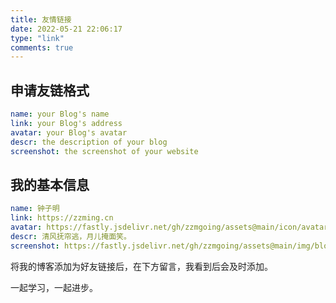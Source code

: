 ```yaml
---
title: 友情链接
date: 2022-05-21 22:06:17
type: "link"
comments: true
---
```


<meta name="referrer" content="no-referrer" />



## 申请友链格式

```yaml
name: your Blog's name
link: your Blog's address
avatar: your Blog's avatar
descr: the description of your blog
screenshot: the screenshot of your website 
```

## 我的基本信息

```yaml
name: 钟子明
link: https://zzming.cn
avatar: https://fastly.jsdelivr.net/gh/zzmgoing/assets@main/icon/avatar.webp
descr: 清风抚帘逃，月儿掩面笑。
screenshot: https://fastly.jsdelivr.net/gh/zzmgoing/assets@main/img/blog_screen_bg.png 
```

将我的博客添加为好友链接后，在下方留言，我看到后会及时添加。

一起学习，一起进步。